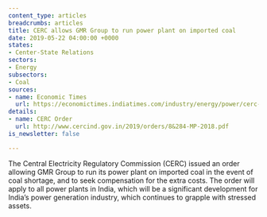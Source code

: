 ```yaml
---
content_type: articles
breadcrumbs: articles
title: CERC allows GMR Group to run power plant on imported coal
date: 2019-05-22 04:00:00 +0000
states:
- Center-State Relations
sectors:
- Energy
subsectors:
- Coal
sources:
- name: Economic Times
  url: https://economictimes.indiatimes.com/industry/energy/power/cerc-allows-compensation-to-power-plants-for-coal-imports-in-times-of-domestic-coal-shortage/articleshow/69364841.cms
details:
- name: CERC Order
  url: http://www.cercind.gov.in/2019/orders/8&284-MP-2018.pdf
is_newsletter: false

---
```

The Central Electricity Regulatory Commission (CERC) issued an order allowing GMR Group to run its power plant on imported coal in the event of coal shortage, and to seek compensation for the extra costs. The order will apply to all power plants in India, which will be a significant development for India’s power generation industry, which continues to grapple with stressed assets.

